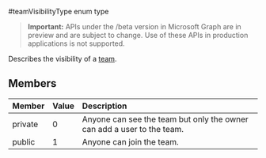 #teamVisibilityType enum type

> **Important:** APIs under the /beta version in Microsoft Graph are in preview and are subject to change. Use of these APIs in production applications is not supported.

Describes the visibility of a [team](../resources/team.md). 

## Members

| Member | Value| Description |
|:---------------|:--------|:----------|
|private|0|Anyone can see the team but only the owner can add a user to the team.|
|public|1|Anyone can join the team.|
